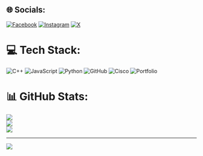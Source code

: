 
## 🌐 Socials:
[![Facebook](https://img.shields.io/badge/Facebook-%231877F2.svg?logo=Facebook&logoColor=white)](https://facebook.com/https://www.facebook.com/share/19vfR1ZPSD/) [![Instagram](https://img.shields.io/badge/Instagram-%23E4405F.svg?logo=Instagram&logoColor=white)](https://instagram.com/https://www.instagram.com/_kyyrizqi) [![X](https://img.shields.io/badge/X-black.svg?logo=X&logoColor=white)](https://x.com/https://x.com/ImZardd) 

# 💻 Tech Stack:
![C++](https://img.shields.io/badge/c++-%2300599C.svg?style=for-the-badge&logo=c%2B%2B&logoColor=white) ![JavaScript](https://img.shields.io/badge/javascript-%23323330.svg?style=for-the-badge&logo=javascript&logoColor=%23F7DF1E) ![Python](https://img.shields.io/badge/python-3670A0?style=for-the-badge&logo=python&logoColor=ffdd54) ![GitHub](https://img.shields.io/badge/github-%23121011.svg?style=for-the-badge&logo=github&logoColor=white) ![Cisco](https://img.shields.io/badge/cisco-%23049fd9.svg?style=for-the-badge&logo=cisco&logoColor=black) ![Portfolio](https://img.shields.io/badge/Portfolio-%23000000.svg?style=for-the-badge&logo=firefox&logoColor=#FF7139)
# 📊 GitHub Stats:
![](https://github-readme-stats.vercel.app/api?username=zardd05&theme=dark&hide_border=false&include_all_commits=false&count_private=false)<br/>
![](https://nirzak-streak-stats.vercel.app/?user=zardd05&theme=dark&hide_border=false)<br/>
![](https://github-readme-stats.vercel.app/api/top-langs/?username=zardd05&theme=dark&hide_border=false&include_all_commits=false&count_private=false&layout=compact)

---
[![](https://visitcount.itsvg.in/api?id=zardd05&icon=0&color=0)](https://visitcount.itsvg.in)

<!-- Proudly created with GPRM ( https://gprm.itsvg.in ) -->
